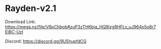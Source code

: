 # Rayden-v2.1

Download Link:
https://mega.nz/file/V6pChbob#zuP3zTHKbja_HQ9Izg9HFLy_uJ964o5o8r7EiBC-UzI

Discord:
https://discord.gg/9U5hupfdCG
